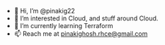 - 👋 Hi, I’m @pinakig22
- 👀 I’m interested in Cloud, and stuff around Cloud.
- 🌱 I’m currently learning Terraform
- 📫 Reach me at pinakighosh.rhce@gmail.com

<!---
pinakig22/pinakig22 is a ✨ special ✨ repository because its `README.md` (this file) appears on your GitHub profile.
You can click the Preview link to take a look at your changes.
--->
